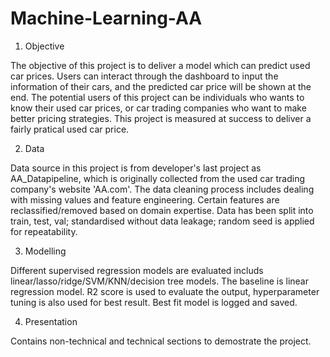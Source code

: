 # Machine-Learning-AA
1. Objective

The objective of this project is to deliver a model which can predict used car prices. Users can interact through the dashboard to input the information of their cars, and the predicted car price will be shown at the end. The potential users of this project can be individuals who wants to know their used car prices, or car trading companies who want to make better pricing strategies. This project is measured at success to deliver a fairly pratical used car price. 


2. Data

Data source in this project is from developer's last project as AA_Datapipeline, which is originally collected from the used car trading company's website 'AA.com'. The data cleaning process includes dealing with missing values and feature engineering. Certain features are reclassified/removed based on domain expertise. Data has been split into train, test, val; standardised without data leakage; random seed is applied for repeatability.


3. Modelling

Different supervised regression models are evaluated includs linear/lasso/ridge/SVM/KNN/decision tree models. The baseline is linear regression model. R2 score is used to evaluate the output, hyperparameter tuning is also used for best result. Best fit model is logged and saved.


4. Presentation

Contains non-technical and technical sections to demostrate the project.
